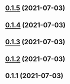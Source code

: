 ## [0.1.5](https://github.com/limaofeng/asany-sortable/compare/v0.1.4...v0.1.5) (2021-07-03)



## [0.1.4](https://github.com/limaofeng/asany-sortable/compare/v0.1.3...v0.1.4) (2021-07-03)



## [0.1.3](https://github.com/limaofeng/asany-sortable/compare/v0.1.2...v0.1.3) (2021-07-03)



## [0.1.2](https://github.com/limaofeng/asany-sortable/compare/v0.1.1...v0.1.2) (2021-07-03)



## 0.1.1 (2021-07-03)



